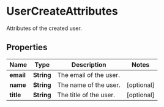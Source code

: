 

# UserCreateAttributes

Attributes of the created user.

## Properties

Name | Type | Description | Notes
------------ | ------------- | ------------- | -------------
**email** | **String** | The email of the user. | 
**name** | **String** | The name of the user. |  [optional]
**title** | **String** | The title of the user. |  [optional]



